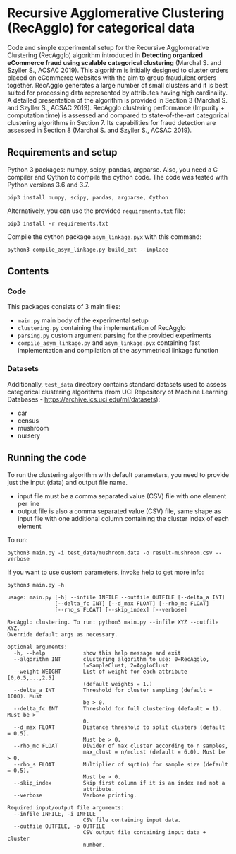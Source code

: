
# Recursive Agglomerative Clustering (RecAgglo) for categorical data

Code and simple experimental setup for the Recursive Agglomerative Clustering (RecAgglo) algorithm introduced in **Detecting organized eCommerce fraud using scalable categorical clustering** (Marchal S. and Szyller S., ACSAC 2019).
This algorithm is initially designed to cluster orders placed on eCommerce websites with the aim to group fraudulent orders together. RecAgglo generates a large number of small clusters and it is best suited for processing data represented by attributes having high cardinality.
A detailed presentation of the algorithm is provided in Section 3 (Marchal S. and Szyller S., ACSAC 2019). RecAgglo clustering performance (Impurity + computation time) is assessed and compared to state-of-the-art categorical clustering algorithms in Section 7. Its capabilities for fraud detection are assessed in Section 8 (Marchal S. and Szyller S., ACSAC 2019).

## Requirements and setup

Python 3 packages: numpy, scipy, pandas, argparse. Also, you need a C compiler and Cython to compile the cython code. The code was tested with Python versions 3.6 and 3.7.

`pip3 install numpy, scipy, pandas, argparse, Cython`

Alternatively, you can use the provided `requirements.txt` file:

`pip3 install -r requirements.txt`

Compile the cython package `asym_linkage.pyx` with this command:

`python3 compile_asym_linkage.py build_ext --inplace`

## Contents

### Code

This packages consists of 3 main files:
- `main.py` main body of the experimental setup
- `clustering.py` containing the implementation of RecAgglo
- `parsing.py` custom argument parsing for the provided experiments
- `compile_asym_linkage.py` and `asym_linkage.pyx` containing fast implementation and compilation of the asymmetrical linkage function

### Datasets

Additionally, `test_data` directory contains standard datasets used to assess categorical clustering algorithms (from UCI Repository of Machine Learning Databases - https://archive.ics.uci.edu/ml/datasets):
- car
- census
- mushroom
- nursery

## Running the code

To run the clustering algorithm with default parameters, you need to provide just the input (data) and output file name.
- input file must be a comma separated value (CSV) file with one element per line
- output file is also a comma separated value (CSV) file, same shape as input file with one additional column containing the cluster index of each element

To run:

`python3 main.py -i test_data/mushroom.data -o result-mushroom.csv --verbose`

If you want to use custom parameters, invoke help to get more info:

`python3 main.py -h`

```
usage: main.py [-h] --infile INFILE --outfile OUTFILE [--delta_a INT]
               [--delta_fc INT] [--d_max FLOAT] [--rho_mc FLOAT]
               [--rho_s FLOAT] [--skip_index] [--verbose]

RecAgglo clustering. To run: python3 main.py --infile XYZ --outfile XYZ.
Override default args as necessary.

optional arguments:
  -h, --help            show this help message and exit
  --algorithm INT       clustering algorithm to use: 0=RecAgglo,
                        1=SampleClust, 2=AggloClust
  --weight WEIGHT       List of weight for each attribute [0,0.5,...,2.5]
                        (default weights = 1.)
  --delta_a INT         Threshold for cluster sampling (default = 1000). Must
                        be > 0.
  --delta_fc INT        Threshold for full clustering (default = 1). Must be >
                        0.
  --d_max FLOAT         Distance threshold to split clusters (default = 0.5).
                        Must be > 0.
  --rho_mc FLOAT        Divider of max cluster according to n samples,
                        max_clust = n/mclust (default = 6.0). Must be > 0.
  --rho_s FLOAT         Multiplier of sqrt(n) for sample size (default = 0.5).
                        Must be > 0.
  --skip_index          Skip first column if it is an index and not a
                        attribute.
  --verbose             Verbose printing.

Required input/output file arguments:
  --infile INFILE, -i INFILE
                        CSV file containing input data.
  --outfile OUTFILE, -o OUTFILE
                        CSV output file containing input data + cluster
                        number.
```
